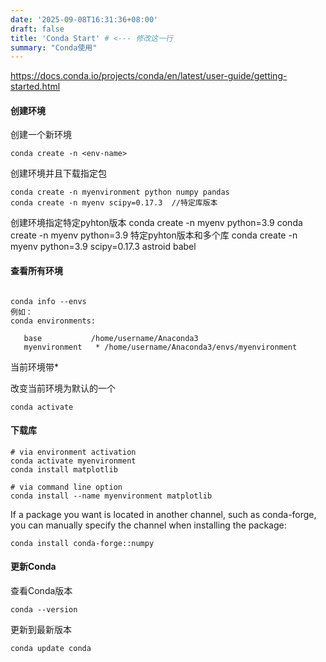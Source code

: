 ```yaml
---
date: '2025-09-08T16:31:36+08:00'
draft: false
title: 'Conda Start' # <--- 修改这一行
summary: "Conda使用"
---
```


https://docs.conda.io/projects/conda/en/latest/user-guide/getting-started.html
#### 创建环境
创建一个新环境
```
conda create -n <env-name>
```
创建环境并且下载指定包
```
conda create -n myenvironment python numpy pandas
conda create -n myenv scipy=0.17.3  //特定库版本
```
创建环境指定特定pyhton版本
conda create -n myenv python=3.9
conda create -n myenv python=3.9
特定pyhton版本和多个库
conda create -n myenv python=3.9 scipy=0.17.3 astroid babel
#### 查看所有环境
```

conda info --envs
例如：
conda environments:

   base           /home/username/Anaconda3
   myenvironment   * /home/username/Anaconda3/envs/myenvironment
```
当前环境带*

改变当前环境为默认的一个
```
conda activate
```
   
#### 下载库
```
# via environment activation
conda activate myenvironment
conda install matplotlib

# via command line option
conda install --name myenvironment matplotlib
```

If a package you want is located in another channel, such as conda-forge, you can manually specify the channel when installing the package:
```
conda install conda-forge::numpy
```
#### 更新Conda
查看Conda版本
```
conda --version
```
更新到最新版本
```
conda update conda
```